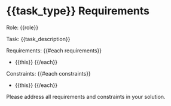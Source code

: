 # {{task_type}} Requirements

Role: {{role}}

Task: {{task_description}}

Requirements:
{{#each requirements}}
- {{this}}
{{/each}}

Constraints:
{{#each constraints}}
- {{this}}
{{/each}}

Please address all requirements and constraints in your solution.